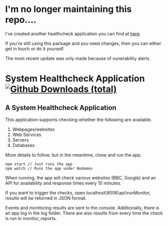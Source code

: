 # I'm no longer maintaining this repo....
I've created another healthcheck application you can find at [here](https://github.com/ChrisHAdams/application-healthcheck).

If you're still using this package and you need changes, then you can either get in touch or do it yourself.

The most recent update was only made because of vunerability alerts.


# System Healthcheck Application [![Github Downloads (total)](https://img.shields.io/github/downloads/kotlin-graphics/kotlin-unsigned/total.svg)]()

## A System Healthcheck Application

This application supports checking whether the following are available.

1. Webpages/websites
2. Web Services
3. Servers
4. Databases

More details to follow, but in the meantime, clone and run the app.

```
npm start // Just runs the app
npm watch // Runs the app under Nodemon
```

When running, the app will check various websites (BBC, Google) and an API for availability and response times every 10 minutes.

If you want to trigger the checks, open localhost\8006\api\runMonitor, results will be returned in JSON format.

Events and monitoring results are sent to the console.  Additionally, there is an app log in the log folder.  There are also results from every time the check is run in monitor_reports.
